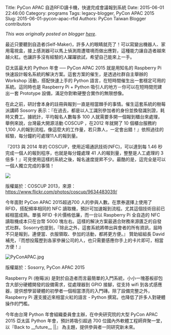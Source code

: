 Title: PyCon APAC 自造RFID讀卡機，快速完成會議報到系統
Date: 2015-06-01 22:46:00
Category: programs
Tags: legacy-blogger, PyCon APAC 2015
Slug: 2015-06-01-pycon-apac-rfid
Authors: PyCon Taiwan Blogger contributors

*This was originally posted on blogger [here](https://pycontw.blogspot.com/2015/06/pycon-apac-rfid.html)*.

<!--more-->

最近只要聽到自造者(Self-Maker)，許多人的眼睛就亮了！可以寫變出機器人、家用電視盒，接上感測器可以馬上偵測周遭環境而做出應對，這種能力讓自造者越來越火紅。也讓許多沒有經驗的人躍躍欲試，希望自己能來上一手。

亞太區最大的 Python 年會 ── PyCon APAC 2015 就是用知名的 Raspberry Pi 快速設計報名系統的解決方案。這套方案的催生，是透過社群自主舉辦的 Workshop 活動，搭配快速上手的 Python 語言，在短時間催生出一套穩定可用的系統。這同時也是 Raspberry Pi + Python 吸引人的地方－你可以在短時間兜建出一套 Prototype 設備，滿足你對軟硬整合實作的無限想像。

在此之前，研討會本身的註冊與報到一直是相當棘手的事情。催生這套系統的樹莓派講師 Sosorry 表示：『在過去，都是以人工識別參加者的身份並換發識別證，耗時又費工。據統計，平均報名人數每多 100 人就需要多開一個報到櫃台來處理，舉例來說，台灣最大開源活動 COSCUP ，在2012 年就開了 10 個櫃台服務約 1,100 人的報到流程。像這麼大的工作量，若只靠人，一定會出錯！』依照過往的經驗，每分鐘約可處理11人的報到量。

『2013 與 2014 年的 COSCUP，使用近場通訊技術(NFC)，可以達到每 1.46 秒完成一個人的報到程序，也就是每分鐘處理 41 人的報到量，整整是人工處理的 3 倍多！』可見使用這樣的系統之後，報名速度提昇不少。最酷的是，這完全是可以一個人獨立完成的事情！

![](https://lh6.googleusercontent.com/O3SaVRFouillhzZwxI4B2Q4AsJwtBRhmervLIz5QGQiHMf6pwVLGrWDZPvVIFNiDUGOyW99OhNJm5FlV1yvUpCPSZgxSOSRzxS9myo-Qok-pDwebOriOjj7PMEYEHGAGKocm2XQ)

版權屬於：COSCUP 2013，來源：https://www.flickr.com/photos/coscup/9634483039/

今年面對 PyCon APAC 2015超過700 人的參與人數。在票券選擇上使用了 RFID，搭配頻率相同的 NFC 讀取機，預計可加速報到流程。尤其這個技術目前已經相當成熟。單張 RFID 卡片價格低廉，而一台以 Raspberry Pi 全自造的 NFC 讀取機成本只在台幣 5000 塊左右。這樣的解決方案最適合財務來源匱乏的自發式社群。Sosorry也提到，『除此之外，這套系統將帶出與會者的所有資訊，屆時不只是報到，連便當、衣服領取、參加的活動，都將更方便。』 贊助組組長 David 補充，『而想投履歷到各家參展公司的人，也只需要感應你手上的卡片即可，相當方便！』

![PyConAPAC.jpg](https://lh5.googleusercontent.com/USbs7vB3-4uxo1g2hSTGfzI2AYVQZ5FzazYn6PGp9uNINxmRiBkN9JCiimY6MsgPKDb_IsjtQkQtBdg7VCVD4LiL6eMohxjpthMebhgZQ4Xd_LT582Pj094zcQ6N7gjJB-8cNqQ)

版權屬於：Sosorry, PyCon APAC 2015

Raspberry Pi (樹莓派) 是對於自造者而言最簡單的入門系統，小小一塊基板卻包含大部分硬體開發的設備需求，從處理器到 GPIO 接腳，從支持 wifi 到各式感應器，提供想學習硬體的初學者一個相當漂亮的入門磚。除了設備完整之外，Raspberry Pi 還支援近來相當火紅的語言 - Python 撰寫。也降低了許多人對硬體操作的門檻。

今年由台灣 Python 年會組織委員會主辦，在中央研究院的大型 PyCon APAC 2015 亞太區 Python 年會，預計將吸引超過 700 位國內外軟體工程師齊聚一堂，以『Back to \_\_future\_\_ ||』 為主題，提供參與者一同研究新未來。
